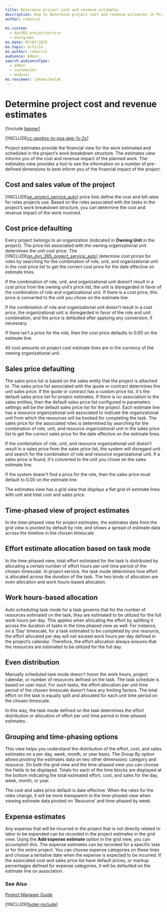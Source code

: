 ```yaml
---
title: Determine project cost and revenue estimates
description: How to determine project cost and revenue estimates in Project Service
author: ruhercul
 
ms.custom: 
  - dyn365-projectservice
  - evergreen
ms.date: 07/07/2025
ms.topic: article
ms.author: ruhercul
audience: Admin
search.audienceType: 
  - admin
  - customizer
  - enduser
ms.reviewer: johnmichalak
---
```

# Determine project cost and revenue estimates 

[!include [banner](../includes/psa-now-project-operations.md)]

[!INCLUDE[cc-applies-to-psa-app-1x-2x](../includes/cc-applies-to-psa-app-1x-2x.md)]

Project estimates provide the financial view for the work estimated and scheduled in the project’s work breakdown structure. The estimates view informs you of the cost and revenue impact of the planned work. The estimates view provides a tool to see the information on a number of pre-defined dimensions to best inform you of the financial impact of the project.  
  
## Cost and sales value of the project  
[!INCLUDE[pn_project_service_auto](../includes/pn-project-service-auto.md)] price lists define the cost and bill rates for roles projects use. Based on the roles associated with the tasks in the project’s work breakdown structure, you can determine the cost and revenue impact of the work involved.  
  
## Cost price defaulting  
Every project belongs to an organization (indicated in **Owning Unit** in the project). The price list associated with the owning organizational unit determines the unit cost price. The [!INCLUDE[pn_dyn_365_project_service_auto](../includes/pn-dyn-365-project-service-auto.md)] determine cost prices for roles by searching for the combination of role, unit, and organizational unit in the cost price list to get the correct cost price for the date effective on estimate lines.  
  
If the combination of role, unit, and organizational unit doesn’t result in a cost price from the owning unit’s price list, the unit is disregarded in favor of the combination of role and organizational unit. If there is a cost price, this price is converted to the unit you chose on the estimate line.  
  
If the combination of role and organizational unit doesn’t result in a cost price, the organizational unit is disregarded in favor of the role and unit combination, and the price is defaulted after applying any conversion, if necessary.  
  
 If there isn’t a price for the role, then the cost price defaults to 0.00 on the estimate line.  
  
 All cost amounts on project cost estimate lines are in the currency of the owning organizational unit.  
  
## Sales price defaulting  
The sales price list is based on the sales entity that the project is attached to. The sales price list associated with the quote or contract determines the unit sales price. If the quote or contract has a custom price list, it's the default sales price list for project estimates. If there is no association to the sales entities, then the default sales price list configured in parameters settings will be the default sales price list for the project. Each estimate line has a resource organizational unit associated to indicate the organizational unit from which the resources will be booked for completing the task. The sales price for the associated roles is determined by searching for the combination of role, unit, and resource organizational unit in the sales price list to get the correct sales price for the date effective on the estimate lines.  
  
If the combination of role, unit, and resource organizational unit doesn’t result in a sales price from the sales price list, the system will disregard unit and search for the combination of role and resource organizational unit. If a sales price is found, it's converted to the unit you chose on the sales estimate line.  
  
If the system doesn’t find a price for the role, then the sales price must default to 0.00 on the estimate line.  
  
The estimates view has a grid view that displays a flat grid of estimate lines with unit and total cost and sales price.  
  
## Time-phased view of project estimates  
In the time-phased view for project estimates, the estimates data from the grid view is pivoted by default by role, and shows a spread of estimate data across the timeline in the chosen timescale.  
  
## Effort estimate allocation based on task mode  
In the time-phased view, total effort estimated for the task is distributed by allocating a certain number of effort hours per unit time period of the chosen timescale. In project service, the task mode determines how effort is allocated across the duration of the task. The two kinds of allocation are even allocation and work hours-based allocation. 
  
## Work hours-based allocation  
Auto scheduling task mode for a task governs that for the number of resources estimated on the task, they are estimated to be utilized for the full work hours per day. This applies when allocating the effort by splitting it across the duration of tasks in the time phased view as well. For instance, on a ‘Day’ timescale, for a task estimated to be completed by one resource, the effort allocated per day will not exceed work hours per day defined in the project’s calendar. Therefore, the effort allocation always ensures that the resources are estimated to be utilized for the full day.  
  
## Even distribution  
Manually scheduled task mode doesn't honor the work hours, project calendar, or number of resources defined on the task. The task schedule is based on user input. For such tasks, the effort allocation per unit time period of the chosen timescale doesn't have any limiting factors. The total effort on the task is equally split and allocated for each unit time period on the chosen timescale.  
  
In this way, the task mode defined on the task determines the effort distribution or allocation of effort per unit time period in time-phased estimates.  
  
## Grouping and time-phasing options  
This view helps you understand the distribution of the effort, cost, and sales estimates on a per day, week, month, or year basis. The Group By option allows pivoting the estimates data on two other dimensions: category and resource. On both the grid view and the time-phased view you can choose the fields to be displayed. Totals for each of the time blocks are displayed at the bottom indicating the total estimated effort, cost, and sales for the day, week, month, or year.  
  
The cost and sales price default is date effective. When the rates for the roles change, it will be more transparent in the time-phased view when viewing estimate data pivoted on ‘Resource’ and time-phased by week.  
  
## Expense estimates  
Any expense that will be incurred in the project that is not directly related to labor to be expended can be recorded in the project estimates in the grid view. Using the **Add expense estimate** option in the grid view, you can accomplish this. The expense estimates can be recorded for a specific task or for the entire project. You can choose expense categories on these lines and choose a tentative date when the expense is expected to be incurred. If the associated cost and sales price list have default prices, or markup percentages defined for expense categories, it will be defaulted on the estimate line on association.  
  
### See Also  
 [Project Manager Guide](../psa/project-manager-guide.md)


[!INCLUDE[footer-include](../includes/footer-banner.md)]
